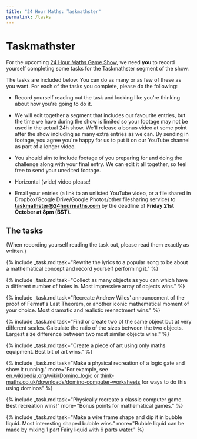 ```yaml
---
title: "24 Hour Maths: Taskmathster"
permalink: /tasks
---
```


# Taskmathster

For the upcoming [24 Hour Maths Game Show](game-show.md), we need **you** to
record yourself completing some tasks for the Taskmathster segment of the show.

The tasks are included below. You can do as many or as few of these as you want. For each of the tasks you complete, please do the following:

- Record yourself reading out the task and looking like you're thinking about how you're going to do it.

- We will edit together a segment that includes our favourite entries, but the time we have during the show is limited
  so your footage may not be used in the actual 24h show. We'll release a bonus video at some point after the show including as many extra entries as we can.
  By sending in footage, you agree you're happy for us to put it on our YouTube channel as part of a longer video.

- You should aim to include footage of you preparing for and doing the challenge along with your final entry.
  We can edit it all together, so feel free to send your unedited footage.

- Horizontal (wide) video please!

- Email your entries (a link to an unlisted YouTube video, or a file shared in Dropbox/Google Drive/Google Photos/other filesharing service) to
  **taskmathster@24hourmaths.com** by the deadline of **Friday 21st October at 8pm (BST)**.

## The tasks
(When recording yourself reading the task out, please read them exactly as written.)

{% include _task.md task="Rewrite the lyrics to a popular song to be about a mathematical concept and record yourself performing it." %}

{% include _task.md task="Collect as many objects as you can which have a different number of holes in. Most impressive array of objects wins." %}

{% include _task.md task="Recreate Andrew Wiles' announcement of the proof of Fermat's Last Theorem, or another iconic mathematical moment of your choice. Most dramatic and realistic reenactment wins." %}

{% include _task.md task="Find or create two of the same object but at very different scales. Calculate the ratio of the sizes between the two objects. Largest size difference between two most similar objects wins." %}

{% include _task.md task="Create a piece of art using only maths equipment. Best bit of art wins." %}

{% include _task.md task="Make a physical recreation of a logic gate and show it running." more="For example, see [en.wikipedia.org/wiki/Domino_logic](https://en.wikipedia.org/wiki/Domino_logic/) or [think-maths.co.uk/downloads/domino-computer-worksheets](https://think-maths.co.uk/downloads/domino-computer-worksheets) for ways to do this using dominos" %}

{% include _task.md task="Physically recreate a classic computer game. Best recreation wins!" more="Bonus points for mathematical games." %}

{% include _task.md task="Make a wire frame shape and dip it in bubble liquid. Most interesting shaped bubble wins." more="Bubble liquid can be made by mixing 1 part Fairy liquid with 6 parts water." %}
